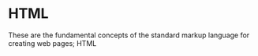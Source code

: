 # HTML
These are the fundamental concepts of the standard markup language for creating web pages; HTML
